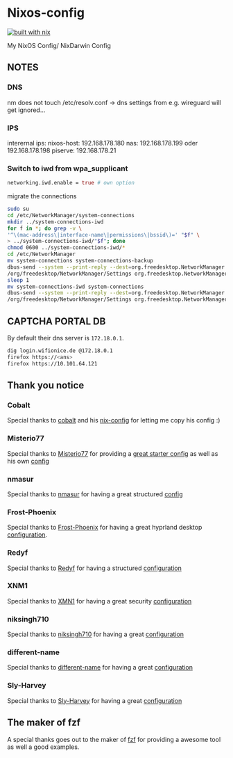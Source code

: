 # Nixos-config

[![built with nix](https://builtwithnix.org/badge.svg)](https://builtwithnix.org)

My NixOS Config/ NixDarwin Config

## NOTES

### DNS

nm does not touch /etc/resolv.conf -> dns settings from e.g. wireguard will get ignored...

### IPS

interernal ips:
nixos-host: 192.168.178.180
nas: 192.168.178.199 oder 192.168.178.198
piserve: 192.168.178.21

### Switch to iwd from wpa_supplicant

```nix
networking.iwd.enable = true # own option
```

migrate the connections

```bash
sudo su
cd /etc/NetworkManager/system-connections
mkdir ../system-connections-iwd
for f in *; do grep -v \
'^\(mac-address\|interface-name\|permissions\|bssid\)=' "$f" \
> ../system-connections-iwd/"$f"; done
chmod 0600 ../system-connections-iwd/*
cd /etc/NetworkManager
mv system-connections system-connections-backup
dbus-send --system --print-reply --dest=org.freedesktop.NetworkManager \
/org/freedesktop/NetworkManager/Settings org.freedesktop.NetworkManager.Settings.ReloadConnections
sleep 1
mv system-connections-iwd system-connections
dbus-send --system --print-reply --dest=org.freedesktop.NetworkManager \
/org/freedesktop/NetworkManager/Settings org.freedesktop.NetworkManager.Settings.ReloadConnections
```

## CAPTCHA PORTAL DB

By default their dns server is `172.18.0.1`.

```bash
dig login.wifionice.de @172.18.0.1
firefox https://<ans>
firefox https://10.101.64.121
```

## Thank you notice

### Cobalt

Special thanks to [cobalt](cobalt.rocks) and his [nix-config](https://gitlab.cobalt.rocks/shared-configs/nixos-ng)
for letting me copy his config :)

### Misterio77

Special thanks to [Misterio77](https://github.com/Misterio77) for providing a
[great starter config](https://github.com/Misterio77/nix-starter-configs) as
well as his own [config](https://github.com/Misterio77/nix-config/tree/main)

### nmasur

Special thanks to [nmasur](https://github.com/nmasur) for having a
great structured [config](https://github.com/nmasur/dotfiles/blob/c53f1470ee04890f461796ba0d14cce393f2b5c3/hosts/lookingglass/default.nix)

### Frost-Phoenix

Special thanks to [Frost-Phoenix](https://github.com/Frost-Phoenix) for having
a great hyprland desktop [configuration](https://github.com/Frost-Phoenix/nixos-config/tree/catppuccin).

### Redyf

Special thanks to [Redyf](https://github.com/redyf) for having a structured
[configuration](https://github.com/redyf/nixdots)

### XNM1

Special thanks to [XMN1](https://github.com/XNM1) for having a great security
[configuration](https://github.com/XNM1/linux-nixos-hyprland-config-dotfiles/tree/main)

### niksingh710

Special thanks to [niksingh710](https://github.com/niksingh710) for having a great
[configuration](https://github.com/niksingh710/ndots)

### different-name

Special thanks to [different-name](https://github.com/different-name) for having
a great [configuration](https://github.com/different-name/nix-files)

### Sly-Harvey

Special thanks to [Sly-Harvey](https://github.com/Sly-Harvey) for having a great
[configuration](https://github.com/Sly-Harvey/NixOS)

## The maker of fzf

A special thanks goes out to the maker of [fzf](https://github.com/junegunn/fzf)
for providing a awesome tool as well a good examples.
